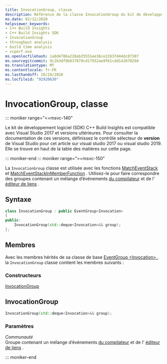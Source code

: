 ```yaml
---
title: InvocationGroup, classe
description: Référence de la classe InvocationGroup du kit de développement logiciel (SDK) C++ Build Insights.
ms.date: 02/12/2020
helpviewer_keywords:
- C++ Build Insights
- C++ Build Insights SDK
- InvocationGroup
- throughput analysis
- build time analysis
- vcperf.exe
ms.openlocfilehash: 1a8d4786a228ab25551ee36ce22637d44dc07307
ms.sourcegitcommit: 9c2b3df9b837879cd17932ae9f61cdd142078260
ms.translationtype: MT
ms.contentlocale: fr-FR
ms.lasthandoff: 10/29/2020
ms.locfileid: "92920630"
---
```

# <a name="invocationgroup-class"></a>InvocationGroup, classe

::: moniker range="<=msvc-140"

Le kit de développement logiciel (SDK) C++ Build Insights est compatible avec Visual Studio 2017 et versions ultérieures. Pour consulter la documentation de ces versions, définissez le contrôle sélecteur de **version** de Visual Studio pour cet article sur visual studio 2017 ou visual studio 2019. Elle se trouve en haut de la table des matières sur cette page.

::: moniker-end
::: moniker range=">=msvc-150"

La `InvocationGroup` classe est utilisée avec les fonctions [MatchEventStack](../functions/match-event-stack.md) et [MatchEventStackInMemberFunction](../functions/match-event-stack-in-member-function.md) . Utilisez-le pour faire correspondre des groupes contenant un mélange d’événements [du compilateur](../event-table.md#compiler) et de l' [éditeur de liens](../event-table.md#linker) .

## <a name="syntax"></a>Syntaxe

```cpp
class InvocationGroup : public EventGroup<Invocation>
{
public:
    InvocationGroup(std::deque<Invocation>&& group);
};
```

## <a name="members"></a>Membres

Avec les membres hérités de sa classe de base [EventGroup \<Invocation\> ](event-group.md) , la `InvocationGroup` classe contient les membres suivants :

### <a name="constructors"></a>Constructeurs

[InvocationGroup](#invocation-group)

## <a name="invocationgroup"></a><a name="invocation-group"></a> InvocationGroup

```cpp
InvocationGroup(std::deque<Invocation>&& group);
```

### <a name="parameters"></a>Paramètres

*Communauté*\
Groupe contenant un mélange d’événements [du compilateur](../event-table.md#compiler) et de l' [éditeur de liens](../event-table.md#linker) .

::: moniker-end
